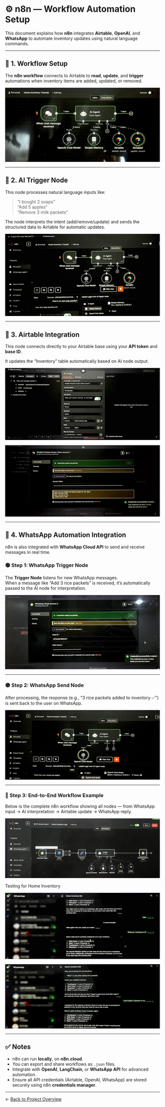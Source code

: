 # ⚙️ n8n — Workflow Automation Setup

This document explains how **n8n** integrates **Airtable**, **OpenAI**, and **WhatsApp** to automate inventory updates using natural language commands.

---

## 🧩 1. Workflow Setup

The **n8n workflow** connects to Airtable to **read**, **update**, and **trigger** automations when inventory items are added, updated, or removed.

![Workflow Setup Screenshot](WorkflowSetup.png)

---

## 🤖 2. AI Trigger Node

This node processes natural language inputs like:

> “I bought 2 soaps”  
> “Add 5 apples”  
> “Remove 3 milk packets”

The node interprets the intent (add/remove/update) and sends the structured data to Airtable for automatic updates.

![AI Trigger Screenshot](AIAgentSetup.png)

---

## 🔗 3. Airtable Integration

This node connects directly to your Airtable base using your **API token** and **base ID**.

It updates the “Inventory” table automatically based on AI node output.

![Airtable Integration Screenshot](AirtableIntegration.png)

![Airtable Integration Screenshot2](AirtableIntegration2.png)

---

## 💬 4. WhatsApp Automation Integration

n8n is also integrated with **WhatsApp Cloud API** to send and receive messages in real time.

### 🟢 Step 1: WhatsApp Trigger Node  
The **Trigger Node** listens for new WhatsApp messages.  
When a message like “Add 3 rice packets” is received, it’s automatically passed to the AI node for interpretation.

![WhatsApp Trigger Node Screenshot](WhatsAppTriggerSetup.png)

---

### 🟣 Step 2: WhatsApp Send Node  
After processing, the response (e.g., “3 rice packets added to inventory ✅”) is sent back to the user on WhatsApp.

![WhatsApp Send Node Screenshot](WhatsAppSendSetup.png)

---

### 🔄 Step 3: End-to-End Workflow Example  
Below is the complete n8n workflow showing all nodes — from WhatsApp input → AI interpretation → Airtable update → WhatsApp reply.

![Full Workflow Canvas Screenshot](FullWorkflow.png)

Testing for Home Inventory

![Testing Screenshot 1](TestingCanvas.png)

![Testing Screenshot 2](TestingCanvas2.png)

---

## ✅ Notes

- n8n can run **locally**, on **n8n.cloud**.
- You can export and share workflows as `.json` files.
- Integrate with **OpenAI**, **LangChain**, or **WhatsApp API** for advanced automation.
- Ensure all API credentials (Airtable, OpenAI, WhatsApp) are stored securely using n8n **credentials manager**.

---

← [Back to Project Overview](../../README.md)

